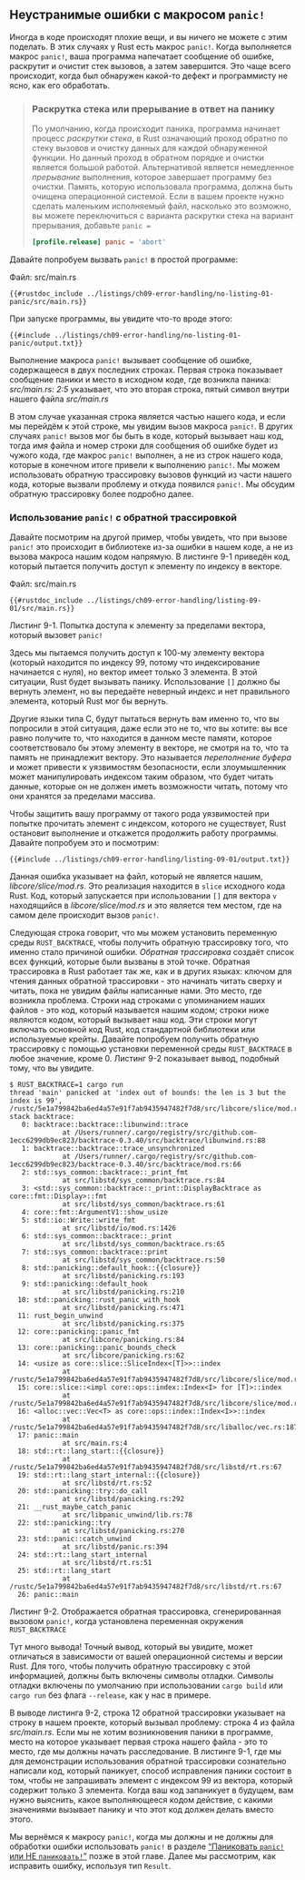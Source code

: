 ## Неустранимые ошибки с макросом `panic!`

Иногда в коде происходят плохие вещи, и вы ничего не можете с этим поделать. В этих случаях у Rust есть макрос `panic!`. Когда выполняется макрос `panic!`, ваша программа напечатает сообщение об ошибке, раскрутит и очистит стек вызовов, а затем завершится. Это чаще всего происходит, когда был обнаружен какой-то дефект и программисту не ясно, как его обработать.

> ### Раскрутка стека или прерывание в ответ на панику
> По умолчанию, когда происходит паника, программа начинает процесс *раскрутки стека*, в Rust означающий проход обратно по стеку вызовов и очистку данных для каждой обнаруженной функции. Но данный проход в обратном порядке и очистки является большой работой. Альтернативой является немедленное *прерывание* выполнения, которое завершает программу без очистки. Память, которую использовала программа, должна быть очищена операционной системой. Если в вашем проекте нужно сделать маленьким исполняемый файл, насколько это возможно, вы можете переключиться с варианта раскрутки стека на вариант прерывания, добавьте `panic =`
> ```toml
> [profile.release] panic = 'abort'
> ```

Давайте попробуем вызвать `panic!` в простой программе:

<span class="filename">Файл: src/main.rs</span>

```rust,should_panic,panics
{{#rustdoc_include ../listings/ch09-error-handling/no-listing-01-panic/src/main.rs}}
```

При запуске программы, вы увидите что-то вроде этого:

```console
{{#include ../listings/ch09-error-handling/no-listing-01-panic/output.txt}}
```

Выполнение макроса `panic!` вызывает сообщение об ошибке, содержащееся в двух последних строках. Первая строка показывает сообщение паники и место в исходном коде, где возникла паника: *src/main.rs: 2:5* указывает, что это вторая строка, пятый символ внутри нашего файла *src/main.rs*

В этом случае указанная строка является частью нашего кода, и если мы перейдём к этой строке, мы увидим  вызов макроса `panic!`. В других случаях `panic!` вызов мог бы быть в коде, который вызывает наш код, тогда имя файла и номер строки для сообщения об ошибке будет из чужого кода, где макрос `panic!` выполнен, а не из строк нашего кода, которые в конечном итоге привели к выполнению `panic!`. Мы можем использовать обратную трассировку вызовов функций из части нашего кода, которые вызвали проблему и откуда появился `panic!`. Мы обсудим обратную трассировку более подробно далее.

### Использование `panic!` с обратной трассировкой

Давайте посмотрим на другой пример, чтобы увидеть, что при вызове `panic!` это происходит в библиотеке из-за ошибки в нашем коде, а не из вызова макроса нашим кодом напрямую. В листинге 9-1 приведён код, который пытается получить доступ к элементу по индексу в векторе.

<span class="filename">Файл: src/main.rs</span>

```rust,should_panic,panics
{{#rustdoc_include ../listings/ch09-error-handling/listing-09-01/src/main.rs}}
```

<span class="caption">Листинг 9-1. Попытка доступа к элементу за пределами вектора, который вызовет <code>panic!</code></span>

Здесь мы пытаемся получить доступ к 100-му элементу вектора (который находится по индексу 99, потому что индексирование начинается с нуля), но вектор имеет только 3 элемента. В этой ситуации, Rust будет вызывать панику. Использование `[]` должно бы вернуть элемент, но вы передаёте неверный индекс и нет правильного элемента, который Rust мог бы вернуть.

Другие языки типа C, будут пытаться вернуть вам именно то, что вы попросили в этой ситуация, даже если это не то, что вы хотите: вы все равно получите то, что находится в данном месте памяти, которое соответствовало бы этому элементу в векторе, не смотря на то, что та память не принадлежит вектору. Это называется *переполнение буфера* и может привести к уязвимостям безопасности, если злоумышленник может манипулировать индексом таким образом, что будет читать данные, которые он не должен иметь возможности читать, потому что они хранятся за пределами массива.

Чтобы защитить вашу программу от такого рода уязвимостей при попытке прочитать элемент с индексом, которого не существует, Rust остановит выполнение и откажется продолжить работу программы. Давайте попробуем это и посмотрим:

```console
{{#include ../listings/ch09-error-handling/listing-09-01/output.txt}}
```

Данная ошибка указывает на файл, который не является нашим, *libcore/slice/mod.rs*. Это реализация находится в `slice` исходного кода Rust. Код, который запускается при использовании `[]` для вектора `v` находящийся в *libcore/slice/mod.rs* и это является тем местом, где на самом деле происходит вызов `panic!`.

Следующая строка говорит, что мы можем установить переменную среды `RUST_BACKTRACE`, чтобы получить обратную трассировку того, что именно стало причиной ошибки. *Обратная трассировка* создаёт список всех функций, которые были вызваны в этой точке. Обратная трассировка в Rust работает так же, как и в других языках: ключом для чтения данных обратной трассировки - это начинать читать сверху и читать, пока не увидим файлы написанные нами. Это место, где возникла проблема. Строки над строками с упоминанием наших файлов - это код, который называется нашим кодом; строки ниже являются кодом, который вызывает наш код. Эти строки могут включать основной код Rust, код стандартной библиотеки или используемые крейты. Давайте попробуем получить обратную трассировку с помощью установки переменной среды `RUST_BACKTRACE` в любое значение, кроме 0. Листинг 9-2 показывает вывод, подобный тому, что вы увидите.

<!-- manual-regeneration
cd listings/ch09-error-handling/listing-09-01
RUST_BACKTRACE=1 cargo run
copy the backtrace output below
check the backtrace number mentioned in the text below the listing
-->

```console
$ RUST_BACKTRACE=1 cargo run
thread 'main' panicked at 'index out of bounds: the len is 3 but the index is 99', /rustc/5e1a799842ba6ed4a57e91f7ab9435947482f7d8/src/libcore/slice/mod.rs:2806:10
stack backtrace:
   0: backtrace::backtrace::libunwind::trace
             at /Users/runner/.cargo/registry/src/github.com-1ecc6299db9ec823/backtrace-0.3.40/src/backtrace/libunwind.rs:88
   1: backtrace::backtrace::trace_unsynchronized
             at /Users/runner/.cargo/registry/src/github.com-1ecc6299db9ec823/backtrace-0.3.40/src/backtrace/mod.rs:66
   2: std::sys_common::backtrace::_print_fmt
             at src/libstd/sys_common/backtrace.rs:84
   3: <std::sys_common::backtrace::_print::DisplayBacktrace as core::fmt::Display>::fmt
             at src/libstd/sys_common/backtrace.rs:61
   4: core::fmt::ArgumentV1::show_usize
   5: std::io::Write::write_fmt
             at src/libstd/io/mod.rs:1426
   6: std::sys_common::backtrace::_print
             at src/libstd/sys_common/backtrace.rs:65
   7: std::sys_common::backtrace::print
             at src/libstd/sys_common/backtrace.rs:50
   8: std::panicking::default_hook::{{closure}}
             at src/libstd/panicking.rs:193
   9: std::panicking::default_hook
             at src/libstd/panicking.rs:210
  10: std::panicking::rust_panic_with_hook
             at src/libstd/panicking.rs:471
  11: rust_begin_unwind
             at src/libstd/panicking.rs:375
  12: core::panicking::panic_fmt
             at src/libcore/panicking.rs:84
  13: core::panicking::panic_bounds_check
             at src/libcore/panicking.rs:62
  14: <usize as core::slice::SliceIndex<[T]>>::index
             at /rustc/5e1a799842ba6ed4a57e91f7ab9435947482f7d8/src/libcore/slice/mod.rs:2806
  15: core::slice::<impl core::ops::index::Index<I> for [T]>::index
             at /rustc/5e1a799842ba6ed4a57e91f7ab9435947482f7d8/src/libcore/slice/mod.rs:2657
  16: <alloc::vec::Vec<T> as core::ops::index::Index<I>>::index
             at /rustc/5e1a799842ba6ed4a57e91f7ab9435947482f7d8/src/liballoc/vec.rs:1871
  17: panic::main
             at src/main.rs:4
  18: std::rt::lang_start::{{closure}}
             at /rustc/5e1a799842ba6ed4a57e91f7ab9435947482f7d8/src/libstd/rt.rs:67
  19: std::rt::lang_start_internal::{{closure}}
             at src/libstd/rt.rs:52
  20: std::panicking::try::do_call
             at src/libstd/panicking.rs:292
  21: __rust_maybe_catch_panic
             at src/libpanic_unwind/lib.rs:78
  22: std::panicking::try
             at src/libstd/panicking.rs:270
  23: std::panic::catch_unwind
             at src/libstd/panic.rs:394
  24: std::rt::lang_start_internal
             at src/libstd/rt.rs:51
  25: std::rt::lang_start
             at /rustc/5e1a799842ba6ed4a57e91f7ab9435947482f7d8/src/libstd/rt.rs:67
  26: panic::main
```

<span class="caption">Листинг 9-2. Отображается обратная трассировка, сгенерированная вызовом <code>panic!</code>, когда установлена переменная окружения <code>RUST_BACKTRACE</code></span>

Тут много вывода! Точный вывод, который вы увидите, может отличаться в зависимости от вашей операционной системы и версии Rust. Для того, чтобы получить обратную трассировку с этой информацией, должны быть включены символы отладки. Символы отладки включены по умолчанию при использовании `cargo build` или `cargo run` без флага `--release`, как у нас в примере.

В выводе листинга 9-2, строка 12 обратной трассировки указывает на строку в нашем проекте, который вызывал проблему: строка 4 из файла *src/main.rs.* Если мы не хотим возникновения паники в программе, место на которое указывает первая строка нашего файла - это то место, где мы должны начать расследование. В листинге 9-1, где мы для демонстрации использования обратной трассировки сознательно написали код, который паникует, способ исправления паники состоит в том, чтобы не запрашивать элемент с индексом 99 из вектора, который содержит только 3 элемента. Когда ваш код запаникует в будущем, вам нужно выяснить, какое выполняющееся кодом действие, с какими значениями вызывает панику и что этот код должен делать вместо этого.

Мы вернёмся к макросу `panic!`, когда мы должны и не должны для обработки ошибки использовать `panic!` в разделе <a href="ch09-03-to-panic-or-not-to-panic.html#to-panic-or-not-to-panic" data-md-type="link">“Паниковать `panic!` или НЕ <code data-md-type="codespan">паниковать!</code>”</a><!-- ignore --> позже в этой главе. Далее мы рассмотрим, как исправить ошибку, используя тип <code>Result</code>.
